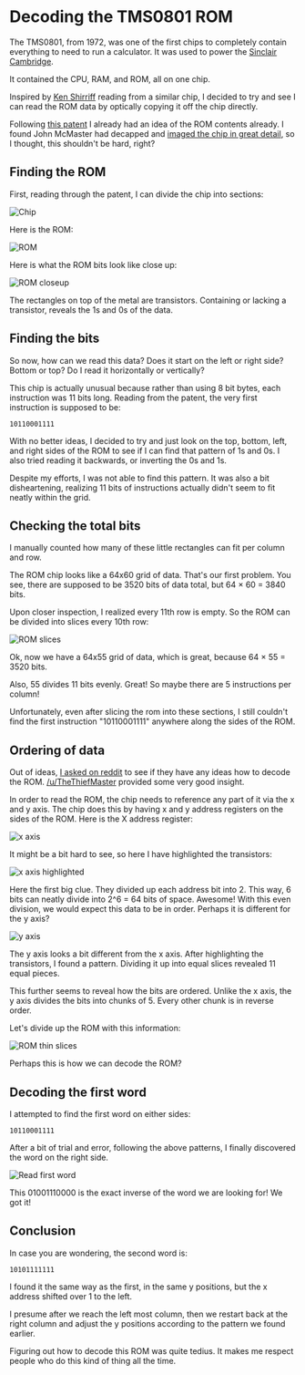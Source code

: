 # Decoding the TMS0801 ROM

The TMS0801, from 1972, was one of the first chips to completely contain everything to need to run a calculator. It was used to power the [Sinclair Cambridge](https://en.wikipedia.org/wiki/Sinclair_Cambridge).

It contained the CPU, RAM, and ROM, all on one chip.

Inspired by [Ken Shirriff](http://files.righto.com/calculator/sinclair_scientific_simulator.html) reading from a similar chip, I decided to try and see I can read the ROM data by optically copying it off the chip directly.

Following [this patent](https://patents.google.com/patent/US3934233) I already had an idea of the ROM contents already. I found John McMaster had decapped and [imaged the chip in great detail](https://siliconpr0n.org/map/ti/tms0801nc/mcmaster_mz_mit20x/), so I thought, this shouldn't be hard, right?

## Finding the ROM

First, reading through the patent, I can divide the chip into sections:

![Chip](chip.png)

Here is the ROM:

![ROM](rom.png)

Here is what the ROM bits look like close up:

![ROM closeup](rom_close.png)

The rectangles on top of the metal are transistors. Containing or lacking a transistor, reveals the 1s and 0s of the data.

## Finding the bits

So now, how can we read this data? Does it start on the left or right side? Bottom or top? Do I read it horizontally or vertically?

This chip is actually unusual because rather than using 8 bit bytes, each instruction was 11 bits long. Reading from the patent, the very first instruction is supposed to be:

    10110001111

With no better ideas, I decided to try and just look on the top, bottom, left, and right sides of the ROM to see if I can find that pattern of 1s and 0s. I also tried reading it backwards, or inverting the 0s and 1s.

Despite my efforts, I was not able to find this pattern. It was also a bit disheartening, realizing 11 bits of instructions actually didn't seem to fit neatly within the grid.

## Checking the total bits

I manually counted how many of these little rectangles can fit per column and row.

The ROM chip looks like a 64x60 grid of data. That's our first problem. You see, there are supposed to be 3520 bits of data total, but 64 &times; 60 = 3840 bits.

Upon closer inspection, I realized every 11th row is empty. So the ROM can be divided into slices every 10th row:

![ROM slices](rom_slices.png)

Ok, now we have a 64x55 grid of data, which is great, because 64 &times; 55 = 3520 bits.

Also, 55 divides 11 bits evenly. Great! So maybe there are 5 instructions per column!

Unfortunately, even after slicing the rom into these sections, I still couldn't find the first instruction "10110001111" anywhere along the sides of the ROM.

## Ordering of data

Out of ideas, [I asked on reddit](https://old.reddit.com/r/EmuDev/comments/191ompm/how_do_you_read_a_rom_visually_inspecting_the/) to see if they have any ideas how to decode the ROM. [/u/TheThiefMaster](https://old.reddit.com/user/TheThiefMaster) provided some very good insight.

In order to read the ROM, the chip needs to reference any part of it via the x and y axis. The chip does this by having x and y address registers on the sides of the ROM. Here is the X address register:

![x axis](x_axis.png)

It might be a bit hard to see, so here I have highlighted the transistors:

![x axis highlighted](x_axis_highlighted.png)

Here the first big clue. They divided up each address bit into 2. This way, 6 bits can neatly divide into 2^6 = 64 bits of space. Awesome! With this even division, we would expect this data to be in order. Perhaps it is different for the y axis?

![y axis](y_axis.png)

The y axis looks a bit different from the x axis. After highlighting the transistors, I found a pattern. Dividing it up into equal slices revealed 11 equal pieces.

This further seems to reveal how the bits are ordered. Unlike the x axis, the y axis divides the bits into chunks of 5. Every other chunk is in reverse order.

Let's divide up the ROM with this information:

![ROM thin slices](rom_slices2.png)

Perhaps this is how we can decode the ROM?

## Decoding the first word

I attempted to find the first word on either sides:

    10110001111

After a bit of trial and error, following the above patterns, I finally discovered the word on the right side.

![Read first word](read_first.png)

This 01001110000 is the exact inverse of the word we are looking for! We got it!

## Conclusion

In case you are wondering, the second word is:

    10101111111

I found it the same way as the first, in the same y positions, but the x address shifted over 1 to the left.

I presume after we reach the left most column, then we restart back at the right column and adjust the y positions according to the pattern we found earlier.

Figuring out how to decode this ROM was quite tedius. It makes me respect people who do this kind of thing all the time.
